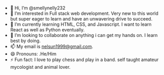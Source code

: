 - 👋 Hi, I’m @smellynelly232
- 👀 I’m interested in Full stack web development. Very new to this world but super eager to learn and have an unwavering drive to succeed.
- 🌱 I’m currently learning HTML, CSS, and Javascript. I want to learn React as well as Python eventually.
- 💞️ I’m looking to collaborate on anything i can get my hands on. I learn best by doing.
- 📫 My email is nelsun1999@gmail.com.   
- 😄 Pronouns: .He/Him
- ⚡ Fun fact: I love to play chess and play in a band. self taught amateur mycologist and animal lover.

<!---
smellynelly232/smellynelly232 is a ✨ special ✨ repository because its `README.md` (this file) appears on your GitHub profile.
You can click the Preview link to take a look at your changes.
--->
